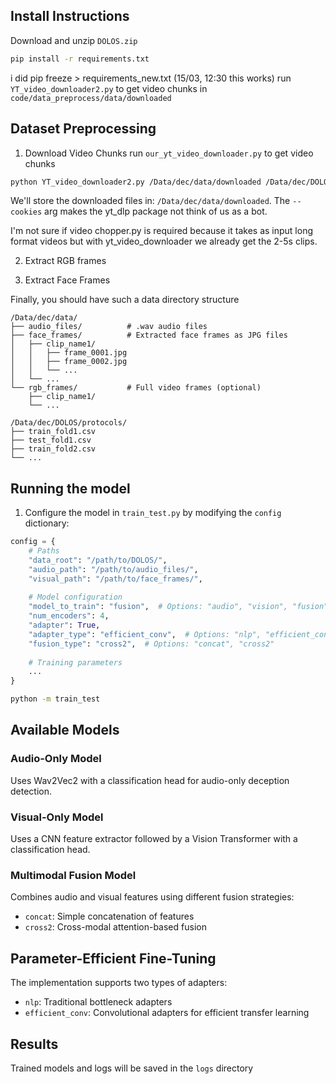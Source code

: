 ## Install Instructions

Download and unzip `DOLOS.zip`

```bash
pip install -r requirements.txt
```
i did pip freeze > requirements_new.txt (15/03, 12:30 this works)
run `YT_video_downloader2.py` to get video chunks in `code/data_preprocess/data/downloaded`

## Dataset Preprocessing

1. Download Video Chunks
run `our_yt_video_downloader.py` to get video chunks 

```bash
python YT_video_downloader2.py /Data/dec/data/downloaded /Data/dec/DOLOS/dolos_timestamps.csv --cookies /Data/dec/code/data_preprocess/utils/youtube.txt
```

We'll store the downloaded files in: `/Data/dec/data/downloaded`. The `--cookies` arg makes the yt_dlp package not think of us as a bot.

I'm not sure if video chopper.py is required because it takes as input long format videos but with yt_video_downloader we already get the 2-5s clips.

2. Extract RGB frames

3. Extract Face Frames

Finally, you should have such a data directory structure

```
/Data/dec/data/
├── audio_files/          # .wav audio files 
├── face_frames/          # Extracted face frames as JPG files
│   ├── clip_name1/
│   │   ├── frame_0001.jpg
│   │   ├── frame_0002.jpg
│   │   └── ...
│   └── ...
└── rgb_frames/           # Full video frames (optional)
    ├── clip_name1/
    └── ...

/Data/dec/DOLOS/protocols/
├── train_fold1.csv
├── test_fold1.csv
├── train_fold2.csv
└── ...
```

## Running the model
1. Configure the model in `train_test.py` by modifying the `config` dictionary:

```python
config = {
    # Paths
    "data_root": "/path/to/DOLOS/",
    "audio_path": "/path/to/audio_files/",
    "visual_path": "/path/to/face_frames/",
    
    # Model configuration
    "model_to_train": "fusion",  # Options: "audio", "vision", "fusion"
    "num_encoders": 4,
    "adapter": True,
    "adapter_type": "efficient_conv",  # Options: "nlp", "efficient_conv"
    "fusion_type": "cross2",  # Options: "concat", "cross2"
    
    # Training parameters
    ...
}
```

```bash
python -m train_test
```

## Available Models

### Audio-Only Model
Uses Wav2Vec2 with a classification head for audio-only deception detection.

### Visual-Only Model
Uses a CNN feature extractor followed by a Vision Transformer with a classification head.

### Multimodal Fusion Model
Combines audio and visual features using different fusion strategies:
- `concat`: Simple concatenation of features
- `cross2`: Cross-modal attention-based fusion

## Parameter-Efficient Fine-Tuning

The implementation supports two types of adapters:
- `nlp`: Traditional bottleneck adapters
- `efficient_conv`: Convolutional adapters for efficient transfer learning

## Results

Trained models and logs will be saved in the `logs` directory
